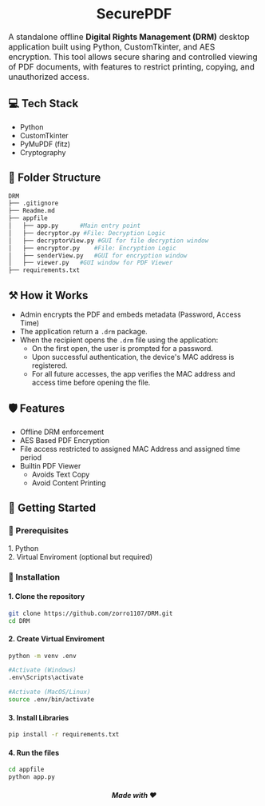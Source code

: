 <h1 align="center" id="title">SecurePDF </h1>
<p style = "font-size:16px; ">A standalone offline <strong>Digital Rights Management (DRM)</strong> desktop application built using Python, CustomTkinter, and AES encryption. This tool allows secure sharing and controlled viewing of PDF documents, with features to restrict printing, copying, and unauthorized access.</p>

<h2>💻 Tech Stack</h2>

*   Python
*   CustomTkinter
*   PyMuPDF (fitz)
*   Cryptography


<h2>📁 Folder Structure </h2>

```bash
DRM
├── .gitignore
├── Readme.md
├── appfile
│   ├── app.py      #Main entry point
│   ├── decryptor.py #File: Decryption Logic
│   ├── decryptorView.py #GUI for file decryption window
│   ├── encryptor.py    #File: Encryption Logic
│   ├── senderView.py   #GUI for encryption window
│   ├── viewer.py   #GUI window for PDF Viewer
├── requirements.txt
```

<h2>⚒ How it Works</h2>

*   Admin encrypts the PDF and embeds metadata (Password, Access Time)
*   The application return a `.drm` package.
*   When the recipient opens the `.drm` file using the application:
    - On the first open, the user is prompted for a password.
    - Upon successful authentication, the device's MAC address is registered.
    - For all future accesses, the app verifies the MAC address and access time before opening the file.


<h2>🛡️ Features</h2>

*   Offline DRM enforcement
*   AES Based PDF Encryption
*   File access restricted to assigned MAC Address and assigned time period
*   Builtin PDF Viewer
    - Avoids Text Copy
    - Avoid Content Printing


<h2>🚀 Getting Started</h2>

<h3>🎯 Prerequisites</h3>
    1. Python
    <br>
    2. Virtual Enviroment (optional but required)

<h3>📩 Installation</h3>
<h4>1. Clone the repository</h4>

```bash
git clone https://github.com/zorro1107/DRM.git
cd DRM
```


<h4>2. Create Virtual Enviroment</h4>

```bash
python -m venv .env

#Activate (Windows)
.env\Scripts\activate

#Activate (MacOS/Linux)
source .env/bin/activate
```


<h4>3. Install Libraries</h4>

```bash
pip install -r requirements.txt
```

<h4>4. Run the files</h3>

```bash
cd appfile
python app.py
```

<h5 align="center" >Made with ❤</h5>
